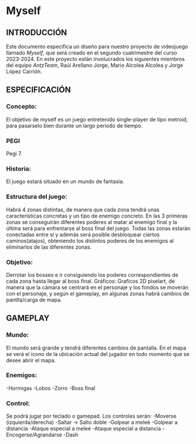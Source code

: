 # Myself #

## INTRODUCCIÓN ##
Este documento especifica un diseño para nuestro proyecto de videojuego llamado _Myself_, que será creado en el segundo cuatrimestre del curso 2023-2024. En este proyecto están involucrados los siguientes miembros del equipo _AntzTeam_, Raúl Arellano Jorge, Mario Alcolea Alcolea y Jorge López Carrión.


## ESPECIFICACIÓN ##
### Concepto: ###
El objetivo de myself es un juego entretenido single-player de tipo metroid, para pasarselo bien durante un largo periodo de tiempo.

### PEGI ###
Pegi 7.

### Historia: ###
El juego estará situado en un mundo de fantasía.

### Estructura del juego: ###
Habrá 4 zonas distintas, de manera que cada zona tendrá unas características concretas y un tipo de enemigo concreto. En las 3 primeras zonas se conseguirán diferentes poderes al matar al enemigo final y la última será para enfrentarse al boss final del juego.  Todas las zonas estarán conectadas entre si y además será posible desbloquear ciertos caminos(atajos), obteniendo los distintos poderes de los enemigos al eliminarlos de las diferentes zonas.


### Objetivo: ###
Derrotar los bosses e ir consiguiendo los poderes correspondientes de cada zona hasta llegar al boss final.
Gráficos:
Graficos 2D pixelart, de manera que la cámara se centrará en el personaje y los fondos se moverán con el personaje, y según el gameplay, en algunas zonas habrá cambios de pantlla/carga de mapa.

## GAMEPLAY ##
### Mundo: ###
El mundo será grande y tendrá diferentes cambios de pantalla. En el mapa se verá el icono de la ubicación actual del jugador en todo momento que se desee abrir el mapa.

### Enemigos: ### 
-Hormigas
-Lobos
-Zorro
-Boss final



### Control: ###
Se podrá jugar por teclado o gamepad.
Los controles serán:
-Moverse (izquierda/derecha)
-Saltar -> Salto doble
-Golpear a meleé
-Golpear a distancia
-Ataque especial a meleé
-Ataque especial a distancia
-Encogerse/Agrandarse
-Dash
